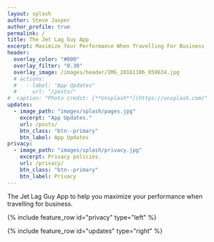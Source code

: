 ```yaml
---
layout: splash
author: Steve Jasper
author_profile: true
permalink: /
title: The Jet Lag Guy App
excerpt: Maximize Your Performance When Travelling For Business
header:
  overlay_color: "#000"
  overlay_filter: "0.30"
  overlay_image: /images/header/IMG_20161106_050634.jpg
  # actions:
  #   - label: "App Updates"
  #     url: "/posts/"
#  caption: "Photo credit: [**Unsplash**](https://unsplash.com)"
updates:
  - image_path: "images/splash/pages.jpg"
    excerpt: "App Updates."
    url: /posts/
    btn_class: "btn--primary"
    btn_label: App Updates
privacy:
  - image_path: "images/splash/privacy.jpg"
    excerpt: Privacy policies.
    url: /privacy/
    btn_class: "btn--primary"
    btn_label: Privacy
---
```


<!-- TODO: Paragraph or two about the app, and links to it in the app stores -->

The Jet Lag Guy App to help you maximize your performance when travelling for business.

{% include feature_row id="privacy" type="left" %}

{% include feature_row id="updates" type="right" %}
